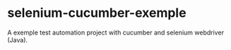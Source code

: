 # selenium-cucumber-exemple
A exemple test automation project with cucumber and selenium webdriver (Java). 
